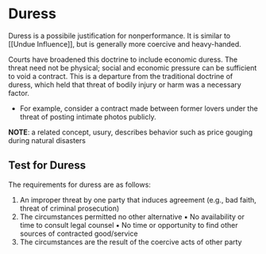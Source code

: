 # Duress

Duress is a possibile justification for nonperformance. It is similar to [[Undue Influence]], but is generally more coercive and heavy-handed.

Courts have broadened this doctrine to include economic duress. The threat need not be physical; social and economic pressure can be sufficient to void a contract. This is a departure from the traditional doctrine of duress, which held that threat of bodily injury or harm was a necessary factor.
* For example, consider a contract made between former lovers under the threat of posting intimate photos publicly.

**NOTE**: a related concept, usury, describes behavior such as price gouging during natural disasters

## Test for Duress
The requirements for duress are as follows:
1. An improper threat by one party that induces agreement (e.g., bad faith, threat of criminal prosecution) 
2. The circumstances permitted no other alternative 
	▪ No availability or time to consult legal counsel 
	▪ No time or opportunity to find other sources of contracted good/service 
3. The circumstances are the result of the coercive acts of other party